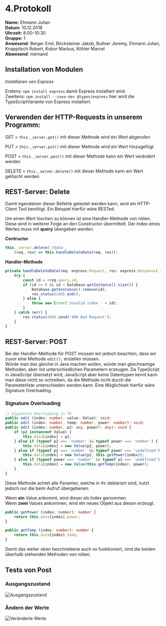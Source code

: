 # 4.Protokoll  
**Name:** Ehmann Julian   
**Datum:** 10.12.2018  
**Uhrzeit:** 8:00-10:30  
**Gruppe:** 1  
**Anwesend**: Berger Emil, Böcksteiner Jakob, Bullner Jeremy, Ehmann Julian, Knappitsch Robert, Kobor Markus, Köhler Marcel  
**Abwesend**: niemand  


## Installation von Modulen
  *Installieren von Express*
  
  Erstens:  `npm install express` damit Express installiert wird.  
  Zweitens:  `npm install --save-dev @types/express` hier wird die TypeScriptVariante von Express installiert.
  
## Verwenden der HTTP-Requests in unserem Programm:

GET = `this._server.get()`  mit dieser Methode wird ein Wert abgerufen  

PUT = `this._server.put()`  mit dieser Methode wird ein Wert hinzugefügt  

POST = `this._server.post()`  mit dieser Methode kann ein Wert verändert werden  

DELETE = `this._server.delete()` mit dieser Methode kann ein Wert gelöscht werden

## REST-Server: Delete  
   Damit irgendeiner dieser Befehle getestet werden kann, wird ein HTTP-Client Tool benötigt. Ein Beispiel hierfür wäre RESTed.  
   
   Um einen Wert löschen zu können ist eine Handler-Methode von nöten. Diese wird in weiterer Folge an den Constructor übermittelt. Der    Index eines Wertes muss mit **query** übergeben werden.  
   
  **Contructor**  
  
```typescript
this._server.delete('/data',
    (req, res) => this.handleDeleteData(req, res));
```

  **Handler-Methode**  
  
```typescript
private handleDeleteData(req: express.Request, res: express.Response) {
    try {
        const id = +req.query.id;
        if (id >= 0 && id < Database.getInstance().size()) {
            Database.getInstance().remove(id);
            res.status(200).end();
        } else {
            throw new Error('invalid index ' + id);
        }
    } catch (err) {
        res.status(400).send('400 Bad Request');
    }
}
```

## REST-Server: POST   
  
  Bei der Handler-Methode für *POST* müssen wir jedoch beachten, dass wir zuvor eine Methode `edit();` erstellen müssen.  
  Würde man das gleiche in Java machen wollen, würde man gleichnamige Methoden, aber mit unterschiedlichen Parametern erzeugen. Da     TypeScript in JavaScript übersetzt wird, JavaScript aber keine Datentypen kennt kann man diese nicht so schreiben, da die Methode nicht durch die Parameterliste unterschieden werden kann. Eine Möglichkeit hierfür wäre Signature Overloading.  
  
### Signature Overloading  

```typescript
// Signature Overloading in TS
public edit (index: number, value: Value): void;
public edit (index: number, temp: number, power: number): void;
public edit (index: number, p2: any, power?: any): void {
    if (p2 instanceof Value) {
        this.data[index] = p2;
    } else if (typeof p2 === 'number' && typeof power === 'number') {
        this.data[index] = new Value(p2, power);
    } else if (typeof p2 === 'number' && typeof power === 'undefined') {
        this.data[index] = new Value(p2, this.getPower(index));
    } else if (typeof power === 'number' && typeof p2 === 'undefined') {
        this.data[index] = new Value(this.getTemp(index), power);
    }
}
```  
 Diese Methode achtet alle Paramter, welche in ihr deklariert sind, nutzt jedoch nur die beim Aufruf übergebenen.  
 
 Wenn **ein** Value ankommt, wird dieser als Index genommen.  
 Wenn **zwei** Values ankommen, wird ein neues Objekt aus diesen erzeugt.
 
  
```typescript
public getPower (index: number): number {
    return this.data[index].power;
}

public getTemp (index: number): number {
    return this.data[index].temp;
}
```  
  Damit das weiter oben beschriebene auch so funktioniert, sind die beiden überhalb stehenden Methoden von nöten.

## Tests von Post

### Ausgangszustand
![Ausgangszustand](https://github.com/HTLMechatronics/m14-la1-sx/blob/ehmjum14/ehmjum14/Vorher.PNG)

### Ändern der Werte
![Veränderte Werte](https://github.com/HTLMechatronics/m14-la1-sx/blob/ehmjum14/ehmjum14/Nachher.PNG)
